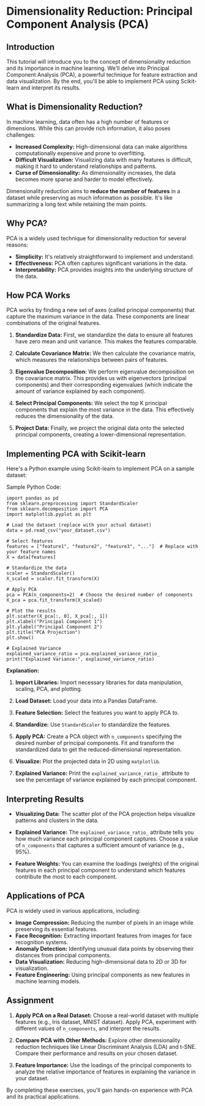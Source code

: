 # Dimensionality Reduction: Principal Component Analysis (PCA)

## Introduction

This tutorial will introduce you to the concept of dimensionality reduction and its importance in machine learning. We'll delve into Principal Component Analysis (PCA), a powerful technique for feature extraction and data visualization. By the end, you'll be able to implement PCA using Scikit-learn and interpret its results.

## What is Dimensionality Reduction?

In machine learning, data often has a high number of features or dimensions. While this can provide rich information, it also poses challenges:

* **Increased Complexity:** High-dimensional data can make algorithms computationally expensive and prone to overfitting.
* **Difficult Visualization:** Visualizing data with many features is difficult, making it hard to understand relationships and patterns.
* **Curse of Dimensionality:** As dimensionality increases, the data becomes more sparse and harder to model effectively.

Dimensionality reduction aims to **reduce the number of features** in a dataset while preserving as much information as possible. It's like summarizing a long text while retaining the main points.

## Why PCA?

PCA is a widely used technique for dimensionality reduction for several reasons:

* **Simplicity:** It's relatively straightforward to implement and understand.
* **Effectiveness:** PCA often captures significant variations in the data.
* **Interpretability:** PCA provides insights into the underlying structure of the data.

## How PCA Works

PCA works by finding a new set of axes (called principal components) that capture the maximum variance in the data. These components are linear combinations of the original features.

1. **Standardize Data:** First, we standardize the data to ensure all features have zero mean and unit variance. This makes the features comparable.

2. **Calculate Covariance Matrix:** We then calculate the covariance matrix, which measures the relationships between pairs of features.

3. **Eigenvalue Decomposition:** We perform eigenvalue decomposition on the covariance matrix. This provides us with eigenvectors (principal components) and their corresponding eigenvalues (which indicate the amount of variance explained by each component).

4. **Select Principal Components:** We select the top K principal components that explain the most variance in the data. This effectively reduces the dimensionality of the data.

5. **Project Data:** Finally, we project the original data onto the selected principal components, creating a lower-dimensional representation.

## Implementing PCA with Scikit-learn

Here's a Python example using Scikit-learn to implement PCA on a sample dataset:

Sample Python Code: 

```{language}
import pandas as pd
from sklearn.preprocessing import StandardScaler
from sklearn.decomposition import PCA
import matplotlib.pyplot as plt

# Load the dataset (replace with your actual dataset)
data = pd.read_csv("your_dataset.csv")

# Select features
features = ["feature1", "feature2", "feature3", "..."]  # Replace with your feature names
X = data[features]

# Standardize the data
scaler = StandardScaler()
X_scaled = scaler.fit_transform(X)

# Apply PCA
pca = PCA(n_components=2)  # Choose the desired number of components
X_pca = pca.fit_transform(X_scaled)

# Plot the results
plt.scatter(X_pca[:, 0], X_pca[:, 1])
plt.xlabel("Principal Component 1")
plt.ylabel("Principal Component 2")
plt.title("PCA Projection")
plt.show()

# Explained Variance
explained_variance_ratio = pca.explained_variance_ratio_
print("Explained Variance:", explained_variance_ratio)
```

**Explanation:**

1. **Import Libraries:** Import necessary libraries for data manipulation, scaling, PCA, and plotting.

2. **Load Dataset:** Load your data into a Pandas DataFrame.

3. **Feature Selection:** Select the features you want to apply PCA to.

4. **Standardize:** Use `StandardScaler` to standardize the features.

5. **Apply PCA:** Create a PCA object with `n_components` specifying the desired number of principal components. Fit and transform the standardized data to get the reduced-dimensional representation.

6. **Visualize:** Plot the projected data in 2D using `matplotlib`.

7. **Explained Variance:** Print the `explained_variance_ratio_` attribute to see the percentage of variance explained by each principal component.

## Interpreting Results

* **Visualizing Data:** The scatter plot of the PCA projection helps visualize patterns and clusters in the data.

* **Explained Variance:** The `explained_variance_ratio_` attribute tells you how much variance each principal component captures. Choose a value of `n_components` that captures a sufficient amount of variance (e.g., 95%).

* **Feature Weights:** You can examine the loadings (weights) of the original features in each principal component to understand which features contribute the most to each component.

## Applications of PCA

PCA is widely used in various applications, including:

* **Image Compression:** Reducing the number of pixels in an image while preserving its essential features.
* **Face Recognition:** Extracting important features from images for face recognition systems.
* **Anomaly Detection:** Identifying unusual data points by observing their distances from principal components.
* **Data Visualization:** Reducing high-dimensional data to 2D or 3D for visualization.
* **Feature Engineering:** Using principal components as new features in machine learning models.

## Assignment

1. **Apply PCA on a Real Dataset:** Choose a real-world dataset with multiple features (e.g., Iris dataset, MNIST dataset). Apply PCA, experiment with different values of `n_components`, and interpret the results.

2. **Compare PCA with Other Methods:** Explore other dimensionality reduction techniques like Linear Discriminant Analysis (LDA) and t-SNE. Compare their performance and results on your chosen dataset.

3. **Feature Importance:** Use the loadings of the principal components to analyze the relative importance of features in explaining the variance in your dataset.

By completing these exercises, you'll gain hands-on experience with PCA and its practical applications.
